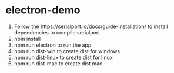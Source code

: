 # electron-demo

1. Follow the https://serialport.io/docs/guide-installation/ to install dependencies to compile serialport.
2. npm install
3. npm run electron to run the app
4. npm run dist-win to create dist for windows
5. npm run dist-linux to create dist for linux
6. npm run dist-mac to create dist mac
